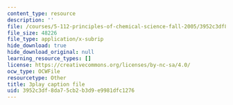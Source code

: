 ```yaml
---
content_type: resource
description: ''
file: /courses/5-112-principles-of-chemical-science-fall-2005/3952c3df8da75cb2b3d9e9981dfc1276_hG8KdheMUeo.vtt
file_size: 48226
file_type: application/x-subrip
hide_download: true
hide_download_original: null
learning_resource_types: []
license: https://creativecommons.org/licenses/by-nc-sa/4.0/
ocw_type: OCWFile
resourcetype: Other
title: 3play caption file
uid: 3952c3df-8da7-5cb2-b3d9-e9981dfc1276
---
```

